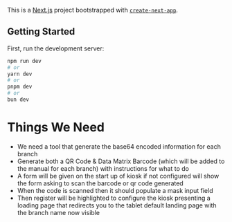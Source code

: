 This is a [Next.js](https://nextjs.org) project bootstrapped with [`create-next-app`](https://nextjs.org/docs/app/api-reference/cli/create-next-app).

## Getting Started

First, run the development server:

```bash
npm run dev
# or
yarn dev
# or
pnpm dev
# or
bun dev
```

# Things We Need
- We need a tool that generate the base64 encoded information for each branch
- Generate both a QR Code & Data Matrix Barcode (which will be added to the manual for each branch) with instructions for what to do
- A form will be given on the start up of kiosk if not configured will show the form asking to scan the barcode or qr code generated
- When the code is scanned then it should populate a mask input field
- Then register will be highlighted to configure the kiosk presenting a loading page that redirects you to the tablet default landing page with the branch name now visible
